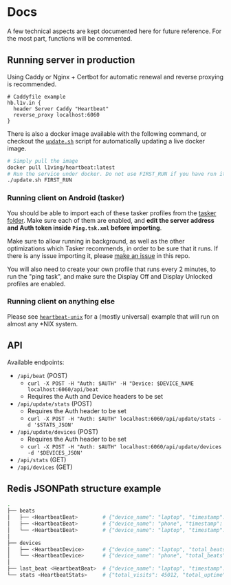 # Docs

A few technical aspects are kept documented here for future reference.
For the most part, functions will be commented.

## Running server in production

Using Caddy or Nginx + Certbot for automatic renewal and reverse proxying is recommended.
```
# Caddyfile example
hb.l1v.in {
  header Server Caddy "Heartbeat"
  reverse_proxy localhost:6060
}
```

There is also a docker image available with the following command, or checkout the
[`update.sh`](https://github.com/technically-functional/heartbeat/blob/master/scripts/update.sh) script for automatically updating a live docker image.
```bash
# Simply pull the image
docker pull l1ving/heartbeat:latest
# Run the service under docker. Do not use FIRST_RUN if you have run it before.
./update.sh FIRST_RUN
```

### Running client on Android (tasker)

You should be able to import each of these tasker profiles from the [tasker folder](https://github.com/l1ving/heartbeat/tree/master/tasker). Make sure each of them are enabled, and **edit the server address and Auth token inside `Ping.tsk.xml` before importing**.

Make sure to allow running in background, as well as the other optimizations which Tasker recommends, in order to be sure that it runs.
If there is any issue importing it, please [make an issue](https://github.com/technically-functional/heartbeat/issues/new) in this repo.

You will also need to create your own profile that runs every 2 minutes, to run the "ping task", and make sure the Display Off and Display Unlocked profiles are enabled.

### Running client on anything else

Please see [`heartbeat-unix`](https://github.com/technically-functional/heartbeat-unix) for a (mostly universal) example that will run on almost any \*NIX system.

## API

Available endpoints:
- `/api/beat` (POST)
  - `curl -X POST -H "Auth: $AUTH" -H "Device: $DEVICE_NAME localhost:6060/api/beat`
  - Requires the Auth and Device headers to be set
- `/api/update/stats` (POST)
  - Requires the Auth header to be set
  - `curl -X POST -H "Auth: $AUTH" localhost:6060/api/update/stats -d '$STATS_JSON'`
- `/api/update/devices` (POST)
  - Requires the Auth header to be set
  - `curl -X POST -H "Auth: $AUTH" localhost:6060/api/update/devices -d '$DEVICES_JSON'`
- `/api/stats` (GET)
- `/api/devices` (GET)

## Redis JSONPath structure example

```bash
.
├── beats
│   ├── <HeartbeatBeat>        # {"device_name": "laptop", "timestamp": 1632748096}
│   ├── <HeartbeatBeat>        # {"device_name": "phone", "timestamp": 1632748137}
│   └── <HeartbeatBeat>        # {"device_name": "laptop", "timestamp": 1632748682}
│
├── devices
│   ├── <HeartbeatDevice>      # {"device_name": "laptop", "total_beats": 12903, "longest_missing_beat", 1201}
│   └── <HeartbeatDevice>      # {"device_name": "phone", "total_beats": 1952, "longest_missing_beat", 3219}
│
├── last_beat <HeartbeatBeat>  # {"device_name": "laptop", "timestamp": 1632748096}
└── stats <HeartbeatStats>     # {"total_visits": 45012, "total_uptime": 892340, "total_beats": 14855, "longest_missing_beat", 3219}
```
